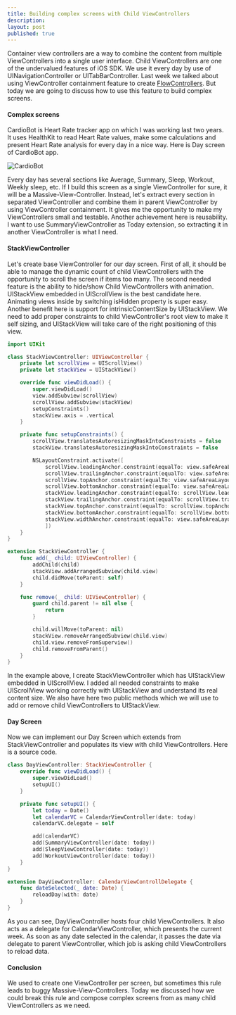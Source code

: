 ```yaml
---
title: Building complex screens with Child ViewControllers
description: 
layout: post
published: true
---
```


Container view controllers are a way to combine the content from multiple ViewControllers into a single user interface. Child ViewControllers are one of the undervalued features of iOS SDK. We use it every day by use of UINavigationController or UITabBarController. Last week we talked about using ViewController containment feature to create [FlowControllers](/2019/02/20/navigation-with-flow-controllers/). But today we are going to discuss how to use this feature to build complex screens.

#### Complex screens
CardioBot is Heart Rate tracker app on which I was working last two years. It uses HealthKit to read Heart Rate values, make some calculations and present Heart Rate analysis for every day in a nice way. Here is Day screen of CardioBot app.

![CardioBot](/public/cardiobot.jpg)

Every day has several sections like Average, Summary, Sleep, Workout, Weekly sleep, etc. If I build this screen as a single ViewController for sure, it will be a Massive-View-Controller. Instead, let's extract every section in separated ViewController and combine them in parent ViewController by using ViewController containment. It gives me the opportunity to make my ViewControllers small and testable. Another achievement here is reusability. I want to use SummaryViewController as Today extension, so extracting it in another ViewController is what I need.

#### StackViewController
Let's create base ViewController for our day screen. First of all, it should be able to manage the dynamic count of child ViewControllers with the opportunity to scroll the screen if items too many. The second needed feature is the ability to hide/show Child ViewControllers with animation. UIStackView embedded in UIScrollView is the best candidate here. Animating views inside by switching isHidden property is super easy. Another benefit here is support for intrinsicContentSize by UIStackView. We need to add proper constraints to child ViewController's root view to make it self sizing, and UIStackView will take care of the right positioning of this view.

```swift
import UIKit

class StackViewController: UIViewController {
    private let scrollView = UIScrollView()
    private let stackView = UIStackView()

    override func viewDidLoad() {
        super.viewDidLoad()
        view.addSubview(scrollView)
        scrollView.addSubview(stackView)
        setupConstraints()
        stackView.axis = .vertical
    }

    private func setupConstraints() {
        scrollView.translatesAutoresizingMaskIntoConstraints = false
        stackView.translatesAutoresizingMaskIntoConstraints = false

        NSLayoutConstraint.activate([
            scrollView.leadingAnchor.constraint(equalTo: view.safeAreaLayoutGuide.leadingAnchor),
            scrollView.trailingAnchor.constraint(equalTo: view.safeAreaLayoutGuide.trailingAnchor),
            scrollView.topAnchor.constraint(equalTo: view.safeAreaLayoutGuide.topAnchor),
            scrollView.bottomAnchor.constraint(equalTo: view.safeAreaLayoutGuide.bottomAnchor),
            stackView.leadingAnchor.constraint(equalTo: scrollView.leadingAnchor),
            stackView.trailingAnchor.constraint(equalTo: scrollView.trailingAnchor),
            stackView.topAnchor.constraint(equalTo: scrollView.topAnchor),
            stackView.bottomAnchor.constraint(equalTo: scrollView.bottomAnchor),
            stackView.widthAnchor.constraint(equalTo: view.safeAreaLayoutGuide.widthAnchor)
            ])
    }
}

extension StackViewController {
    func add(_ child: UIViewController) {
        addChild(child)
        stackView.addArrangedSubview(child.view)
        child.didMove(toParent: self)
    }

    func remove(_ child: UIViewController) {
        guard child.parent != nil else {
            return
        }

        child.willMove(toParent: nil)
        stackView.removeArrangedSubview(child.view)
        child.view.removeFromSuperview()
        child.removeFromParent()
    }
}
```

In the example above, I create StackViewController which has UIStackView embedded in UIScrollView. I added all needed constraints to make UIScrollView working correctly with UIStackView and understand its real content size. We also have here two public methods which we will use to add or remove child ViewControllers to UIStackView.

#### Day Screen
Now we can implement our Day Screen which extends from StackViewController and populates its view with child ViewControllers. Here is a source code.

```swift
class DayViewController: StackViewController {
    override func viewDidLoad() {
        super.viewDidLoad()
        setupUI()
    }

    private func setupUI() {
        let today = Date()
        let calendarVC = CalendarViewController(date: today)
        calendarVC.delegate = self

        add(calendarVC)
        add(SummaryViewController(date: today))
        add(SleepViewController(date: today))
        add(WorkoutViewController(date: today))
    }
}

extension DayViewController: CalendarViewControllDelegate {
    func dateSelected(_ date: Date) {
        reloadDay(with: date)
    }
}
```

As you can see, DayViewController hosts four child ViewControllers. It also acts as a delegate for CalendarViewController, which presents the current week. As soon as any date selected in the calendar, it passes the date via delegate to parent ViewController, which job is asking child ViewControllers to reload data.

#### Conclusion
We used to create one ViewController per screen, but sometimes this rule leads to buggy Massive-View-Controllers. Today we discussed how we could break this rule and compose complex screens from as many child ViewControllers as we need.
